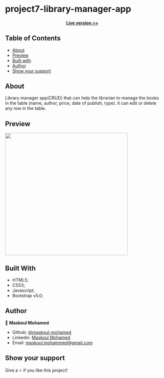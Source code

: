 # project7-library-manager-app


<h4 align="center"><a href="https://maskoul-mohamed.github.io/project7-library-manager-app/src/index.html">Live version >></a></h4>


## Table of Contents

- [About](https://github.com/maskoul-mohamed/project7-library-manager-app-v1#about)
- [Preview](https://github.com/maskoul-mohamed/project7-library-manager-app-v1#preview)
- [Built with](https://github.com/maskoul-mohamed/project7-library-manager-app-v1#built-with)
- [Author](https://github.com/maskoul-mohamed/project7-library-manager-app-v1#author)
- [Show your support](https://github.com/maskoul-mohamed/project7-library-manager-app-v1#show-your-support)


## About

Library manager app(CRUD) that can help the librarian to manage the books in the table (name, author, price, date of publish, type).
it can edit or delete any row in the table.

## Preview

<img src="https://github.com/maskoul-mohamed/project7-library-manager-app-v1/blob/main/Screenshot-project-7.png" width="400" display="inline">


## Built With

- HTML5; 
- CSS3;
- Javascript;
- Bootstrap v5.0;

## Author

:man: **Maskoul Mohamed**

- Github: [@maskoul-mohamed](https://github.com/maskoul-mohamed)
- Linkedin: [Maskoul Mohamed](https://www.linkedin.com/in/mohammed-maskoul/)
- Email: maskoul.mohammed@gmail.com

## Show your support

Give a ⭐️ if you like this project!
